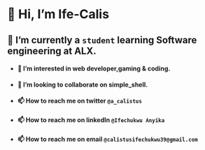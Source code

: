 # 👋 Hi, I’m Ife-Calis
## 🌱 I’m currently a `student` learning Software engineering at ALX.
- #### 👀 I’m interested in web developer,gaming & coding.
- #### 💞️ I’m looking to collaborate on simple_shell.
- #### 📫 How to reach me on twitter `@a_calistus`
- #### 📫 How to reach me on linkedIn `@Ifechukwu Anyika`
- #### 📫 How to reach me on email `@calistusifechukwu39@gmail.com`
<!---
Ife-Calis/Ife-Calis is a ✨ special ✨ repository because its `README.md` (this file) appears on your GitHub profile.
You can click the Preview link to take a look at your changes.
--->
